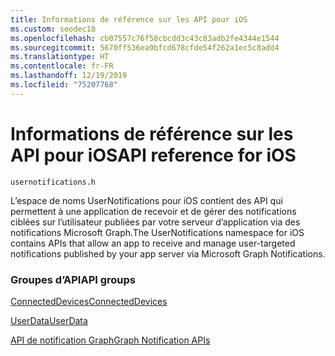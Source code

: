 ```yaml
---
title: Informations de référence sur les API pour iOS
ms.custom: seodec18
ms.openlocfilehash: cb07557c76f58cbcdd3c43c83adb2fe4344e1544
ms.sourcegitcommit: 5670ff536ea9bfcd678cfde54f262a1ec5c8add4
ms.translationtype: HT
ms.contentlocale: fr-FR
ms.lasthandoff: 12/19/2019
ms.locfileid: "75207768"
---
```

# <a name="api-reference-for-ios"></a><span data-ttu-id="68af7-102">Informations de référence sur les API pour iOS</span><span class="sxs-lookup"><span data-stu-id="68af7-102">API reference for iOS</span></span>
```
usernotifications.h
```
<span data-ttu-id="68af7-103">L’espace de noms UserNotifications pour iOS contient des API qui permettent à une application de recevoir et de gérer des notifications ciblées sur l’utilisateur publiées par votre serveur d’application via des notifications Microsoft Graph.</span><span class="sxs-lookup"><span data-stu-id="68af7-103">The UserNotifications namespace for iOS contains APIs that allow an app to receive and manage user-targeted notifications published by your app server via Microsoft Graph Notifications.</span></span> 

### <a name="api-groups"></a><span data-ttu-id="68af7-104">Groupes d’API</span><span class="sxs-lookup"><span data-stu-id="68af7-104">API groups</span></span>
[<span data-ttu-id="68af7-105">ConnectedDevices</span><span class="sxs-lookup"><span data-stu-id="68af7-105">ConnectedDevices</span></span>](../../objectivec-api/connecteddevices/index.md)

[<span data-ttu-id="68af7-106">UserData</span><span class="sxs-lookup"><span data-stu-id="68af7-106">UserData</span></span>](../../objectivec-api/userdata/index.md)

[<span data-ttu-id="68af7-107">API de notification Graph</span><span class="sxs-lookup"><span data-stu-id="68af7-107">Graph Notification APIs</span></span>](usernotifications/index.md)